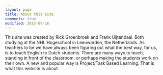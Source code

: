 ```yaml
---
layout: page
title: About this site
comments: true
modified: 2015-09-16
---
```


This site was created by Rick Groenbroek and Frank Uijtendaal. Both studying at the NHL Hogeschool in Leeuwarden, the Netherlands. As teachers to be we have always been figuring out what the best way, for us, is to teach English to Dutch students. There are many ways to teach, standing in front of the classroom, or perhaps making the students work on their own. A new and popular way is Project/Task Based Learning. That is what this website is about.